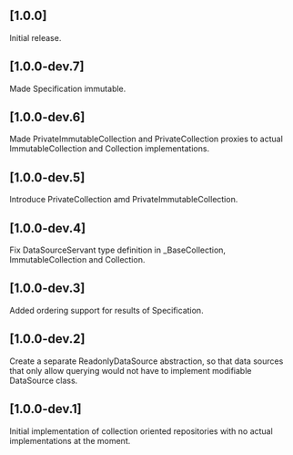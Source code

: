 ## [1.0.0]
Initial release.

## [1.0.0-dev.7]
Made Specification immutable.

## [1.0.0-dev.6]
Made PrivateImmutableCollection and PrivateCollection proxies to actual
ImmutableCollection and Collection implementations.

## [1.0.0-dev.5]
Introduce PrivateCollection amd PrivateImmutableCollection.

## [1.0.0-dev.4]
Fix DataSourceServant type definition in _BaseCollection, 
ImmutableCollection and Collection.

## [1.0.0-dev.3]
Added ordering support for results of Specification.

## [1.0.0-dev.2]
Create a separate ReadonlyDataSource abstraction, so that data sources
that only allow querying would not have to implement modifiable 
DataSource class.

## [1.0.0-dev.1]
Initial implementation of collection oriented repositories with no
actual implementations at the moment.